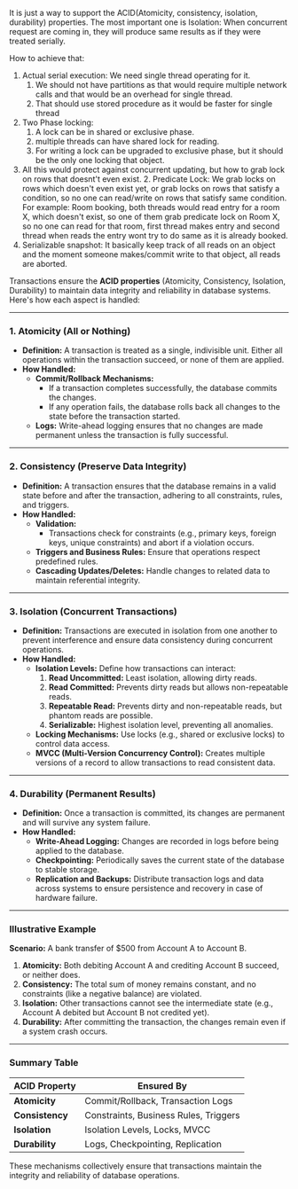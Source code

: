 It is just a way to support the ACID(Atomicity, consistency, isolation, durability) properties. The most important one is Isolation: When concurrent request are coming in, they will produce same results as if they were treated serially.

How to achieve that:
1. Actual serial execution: We need single thread operating for it.
	1. We should not have partitions as that would require multiple network calls and that would be an overhead for single thread.
	2. That should use stored procedure as it would be faster for single thread
2. Two Phase locking:
	1. A lock can be in shared or exclusive phase.
	2. multiple threads can have shared lock for reading.
	3. For writing a lock can be upgraded to exclusive phase, but it should be the only one locking that object.
3. All this would protect against concurrent updating, but how to grab lock on rows that doesnt't even exist.
	2. Predicate Lock: We grab locks on rows which doesn't even exist yet, or grab locks on rows that satisfy a condition, so no one can read/write on rows that satisfy same condition. For example: Room booking, both threads would read entry for a room X, which doesn't exist, so one of them grab predicate lock on  Room X, so no one can read for that room, first thread makes entry and second thread when reads the entry wont try to do same as it is already booked.
4. Serializable snapshot: It basically keep track of all reads on an object and the moment someone makes/commit write to that object, all reads are aborted. 


Transactions ensure the **ACID properties** (Atomicity, Consistency, Isolation, Durability) to maintain data integrity and reliability in database systems. Here's how each aspect is handled:

---

### **1. Atomicity (All or Nothing)**

- **Definition:** A transaction is treated as a single, indivisible unit. Either all operations within the transaction succeed, or none of them are applied.
- **How Handled:**
    - **Commit/Rollback Mechanisms:**
        - If a transaction completes successfully, the database commits the changes.
        - If any operation fails, the database rolls back all changes to the state before the transaction started.
    - **Logs:** Write-ahead logging ensures that no changes are made permanent unless the transaction is fully successful.

---

### **2. Consistency (Preserve Data Integrity)**

- **Definition:** A transaction ensures that the database remains in a valid state before and after the transaction, adhering to all constraints, rules, and triggers.
- **How Handled:**
    - **Validation:**
        - Transactions check for constraints (e.g., primary keys, foreign keys, unique constraints) and abort if a violation occurs.
    - **Triggers and Business Rules:** Ensure that operations respect predefined rules.
    - **Cascading Updates/Deletes:** Handle changes to related data to maintain referential integrity.

---

### **3. Isolation (Concurrent Transactions)**

- **Definition:** Transactions are executed in isolation from one another to prevent interference and ensure data consistency during concurrent operations.
- **How Handled:**
    - **Isolation Levels:** Define how transactions can interact:
        1. **Read Uncommitted:** Least isolation, allowing dirty reads.
        2. **Read Committed:** Prevents dirty reads but allows non-repeatable reads.
        3. **Repeatable Read:** Prevents dirty and non-repeatable reads, but phantom reads are possible.
        4. **Serializable:** Highest isolation level, preventing all anomalies.
    - **Locking Mechanisms:** Use locks (e.g., shared or exclusive locks) to control data access.
    - **MVCC (Multi-Version Concurrency Control):** Creates multiple versions of a record to allow transactions to read consistent data.

---

### **4. Durability (Permanent Results)**

- **Definition:** Once a transaction is committed, its changes are permanent and will survive any system failure.
- **How Handled:**
    - **Write-Ahead Logging:** Changes are recorded in logs before being applied to the database.
    - **Checkpointing:** Periodically saves the current state of the database to stable storage.
    - **Replication and Backups:** Distribute transaction logs and data across systems to ensure persistence and recovery in case of hardware failure.

---

### **Illustrative Example**

**Scenario:** A bank transfer of $500 from Account A to Account B.

1. **Atomicity:** Both debiting Account A and crediting Account B succeed, or neither does.
2. **Consistency:** The total sum of money remains constant, and no constraints (like a negative balance) are violated.
3. **Isolation:** Other transactions cannot see the intermediate state (e.g., Account A debited but Account B not credited yet).
4. **Durability:** After committing the transaction, the changes remain even if a system crash occurs.

---

### **Summary Table**

|**ACID Property**|**Ensured By**|
|---|---|
|**Atomicity**|Commit/Rollback, Transaction Logs|
|**Consistency**|Constraints, Business Rules, Triggers|
|**Isolation**|Isolation Levels, Locks, MVCC|
|**Durability**|Logs, Checkpointing, Replication|

These mechanisms collectively ensure that transactions maintain the integrity and reliability of database operations.